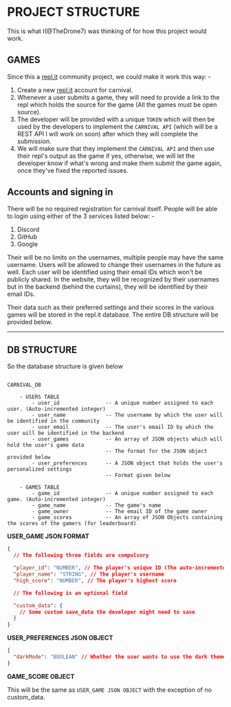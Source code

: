 # PROJECT STRUCTURE

This is what I(@TheDrone7) was thinking of for how this project would work.

## GAMES

Since this a [repl.it](https://repl.it) community project, we could make it work this way: -

1. Create a new [repl.it](https://repl.it) account for carnival.
2. Whenever a user submits a game, they will need to provide a link to the repl which holds the source for the game (All the games must be open source).
3. The developer will be provided with a unique `TOKEN` which will then be used by the developers to implement the `CARNIVAL API` (which will be a REST API I will work on soon) after which they will complete the submission.
4. We will make sure that they implement the `CARNIVAL API` and then use their repl's output as the game if yes, otherwise, we will let the developer know if what's wrong and make them submit the game again, once they've fixed the reported issues.

## Accounts and signing in

There will be no required registration for carnival itself. People will be able to login using either of the 3 services listed below: -

1. Discord
2. GitHub
3. Google

Their will be no limits on the usernames, multiple people may have the same username. Users will be allowed to change their usernames in the future as well. Each user will be identified using their email IDs which won't be publicly shared. In the website, they will be recognized by their usernames but in the backend (behind the curtains), they will be identified by their email IDs.

Their data such as their preferred settings and their scores in the various games will be stored in the repl.it database. The entire DB structure will be provided below.

---

## DB STRUCTURE

So the database structure is given below

```

CARNIVAL_DB

    - USERS TABLE
        - user_id               -- A unique number assigned to each user. (Auto-incremented integer)
        - user_name             -- The username by which the user will be identified in the community
        - user_email            -- The user's email ID by which the user will be identified in the backend
        - user_games            -- An array of JSON objects which will hold the user's game data
                                -- The format for the JSON object provided below
        - user_preferences      -- A JSON object that holds the user's personalized settings
                                -- Format given below

    - GAMES TABLE
        - game_id               -- A unique number assigned to each game. (Auto-incremented integer)
        - game_name             -- The game's name
        - game_owner            -- The email ID of the game owner
        - game_scores           -- An array of JSON Objects containing the scores of the gamers (for leaderboard)

```

**USER_GAME JSON FORMAT**

```json
{
  // The following three fields are compulsory

  "player_id": "NUMBER", // The player's unique ID (The auto-incremented integer)
  "player_name": "STRING", // The player's username
  "high_score": "NUMBER", // The player's highest score

  // The following is an optional field

  "custom_data": {
    // Some custom save_data the developer might need to save
  }
}
```

**USER_PREFERENCES JSON OBJECT**

```json
{
  "darkMode": "BOOLEAN" // Whether the user wants to use the dark theme or the light theme. (TRUE by default)
}
```

**GAME_SCORE OBJECT**

This will be the same as `USER_GAME JSON OBJECT` with the exception of no custom_data.
